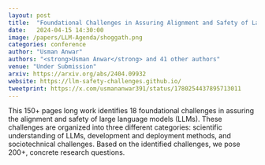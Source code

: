 ```yaml
---
layout: post
title:  "Foundational Challenges in Assuring Alignment and Safety of Large Language Models"
date:   2024-04-15 14:30:00
image: /papers/LLM-Agenda/shoggath.png
categories: conference
author: "Usman Anwar"
authors: "<strong>Usman Anwar</strong> and 41 other authors"
venue: "Under Submission"
arxiv: https://arxiv.org/abs/2404.09932
website: https://llm-safety-challenges.github.io/
tweetprint: https://x.com/usmananwar391/status/1780254437895713011
---
```

This 150+ pages long work identifies 18 foundational challenges in assuring the alignment and safety of large language models (LLMs). These challenges are organized into three different categories: scientific understanding of LLMs, development and deployment methods, and sociotechnical challenges. Based on the identified challenges, we pose 200+, concrete research questions.
